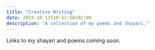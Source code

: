 ```yaml
---
title: "Creative Writing"
date: 2019-10-11T20:51:58+02:00
description: "A collection of my poems and shayari."
---
```


Links to my shayari and poems coming soon.